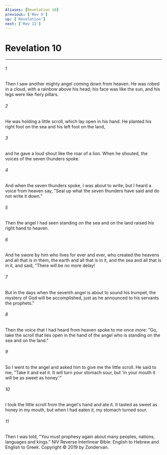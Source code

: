 ```yaml
---
Aliases: [Revelation 10]
previous: ['Rev 9']
up: ['Revelation']
next: ['Rev 11']
---
```

# Revelation 10

***


###### 1 
Then I saw another mighty angel coming down from heaven. He was robed in a cloud, with a rainbow above his head; his face was like the sun, and his legs were like fiery pillars. 

###### 2 
He was holding a little scroll, which lay open in his hand. He planted his right foot on the sea and his left foot on the land, 

###### 3 
and he gave a loud shout like the roar of a lion. When he shouted, the voices of the seven thunders spoke. 

###### 4 
And when the seven thunders spoke, I was about to write; but I heard a voice from heaven say, "Seal up what the seven thunders have said and do not write it down." 

###### 5 
Then the angel I had seen standing on the sea and on the land raised his right hand to heaven. 

###### 6 
And he swore by him who lives for ever and ever, who created the heavens and all that is in them, the earth and all that is in it, and the sea and all that is in it, and said, "There will be no more delay! 

###### 7 
But in the days when the seventh angel is about to sound his trumpet, the mystery of God will be accomplished, just as he announced to his servants the prophets." 

###### 8 
Then the voice that I had heard from heaven spoke to me once more: "Go, take the scroll that lies open in the hand of the angel who is standing on the sea and on the land." 

###### 9 
So I went to the angel and asked him to give me the little scroll. He said to me, "Take it and eat it. It will turn your stomach sour, but 'in your mouth it will be as sweet as honey.'" 

###### 10 
I took the little scroll from the angel's hand and ate it. It tasted as sweet as honey in my mouth, but when I had eaten it, my stomach turned sour. 

###### 11 
Then I was told, "You must prophesy again about many peoples, nations, languages and kings." NIV Reverse Interlinear Bible: English to Hebrew and English to Greek. Copyright © 2019 by Zondervan.

